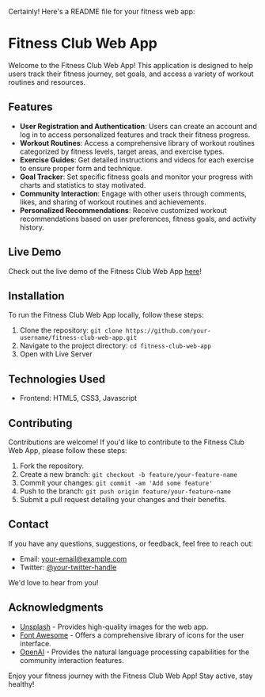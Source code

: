 Certainly! Here's a README file for your fitness web app:

# Fitness Club Web App

Welcome to the Fitness Club Web App! This application is designed to help users track their fitness journey, set goals, and access a variety of workout routines and resources.

## Features

- **User Registration and Authentication**: Users can create an account and log in to access personalized features and track their fitness progress.
- **Workout Routines**: Access a comprehensive library of workout routines categorized by fitness levels, target areas, and exercise types.
- **Exercise Guides**: Get detailed instructions and videos for each exercise to ensure proper form and technique.
- **Goal Tracker**: Set specific fitness goals and monitor your progress with charts and statistics to stay motivated.
- **Community Interaction**: Engage with other users through comments, likes, and sharing of workout routines and achievements.
- **Personalized Recommendations**: Receive customized workout recommendations based on user preferences, fitness goals, and activity history.

## Live Demo

Check out the live demo of the Fitness Club Web App [here](https://fitness-club-rose.vercel.app/)!

## Installation

To run the Fitness Club Web App locally, follow these steps:

1. Clone the repository: `git clone https://github.com/your-username/fitness-club-web-app.git`
2. Navigate to the project directory: `cd fitness-club-web-app`
3. Open with Live Server

## Technologies Used

- Frontend: HTML5, CSS3, Javascript

## Contributing

Contributions are welcome! If you'd like to contribute to the Fitness Club Web App, please follow these steps:

1. Fork the repository.
2. Create a new branch: `git checkout -b feature/your-feature-name`
3. Commit your changes: `git commit -am 'Add some feature'`
4. Push to the branch: `git push origin feature/your-feature-name`
5. Submit a pull request detailing your changes and their benefits.

## Contact

If you have any questions, suggestions, or feedback, feel free to reach out:

- Email: [your-email@example.com](mailto:your-email@example.com)
- Twitter: [@your-twitter-handle](https://twitter.com/your-twitter-handle)

We'd love to hear from you!

## Acknowledgments

- [Unsplash](https://unsplash.com) - Provides high-quality images for the web app.
- [Font Awesome](https://fontawesome.com) - Offers a comprehensive library of icons for the user interface.
- [OpenAI](https://openai.com) - Provides the natural language processing capabilities for the community interaction features.

Enjoy your fitness journey with the Fitness Club Web App! Stay active, stay healthy!
